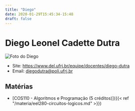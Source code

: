 ```yaml
---
title: "Diego"
date: 2020-01-29T15:45:34-15:48
draft: false
---
```


# Diego Leonel Cadette Dutra

![Foto do Diego](https://www.del.ufrj.br/portal_memberdata/portraits/diego.dutra)

- Site: https://www.del.ufrj.br/equipe/docentes/diego-dutra
- Email: [diegodutra@poli.ufrj.br](mailto:diegodutra@poli.ufrj.br)

## Matérias

- [COS110 - Algoritmos e Programação (5 créditos)]({{< ref "/materia/eel280-circuitos-logicos.md" >}})
